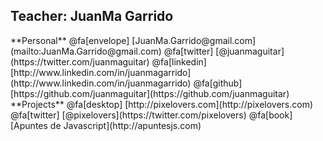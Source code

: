 ## Teacher: JuanMa Garrido

<div>
**Personal**
@fa[envelope] [JuanMa.Garrido@gmail.com](mailto:JuanMa.Garrido@gmail.com)
@fa[twitter] [@juanmaguitar](https://twitter.com/juanmaguitar)
@fa[linkedin] [http://www.linkedin.com/in/juanmagarrido](http://www.linkedin.com/in/juanmagarrido)
@fa[github] [https://github.com/juanmaguitar](https://github.com/juanmaguitar)
</div>

<div>
**Projects**
@fa[desktop] [http://pixelovers.com](http://pixelovers.com)
@fa[twitter] [@pixelovers](https://twitter.com/pixelovers)
@fa[book] [Apuntes de Javascript](http://apuntesjs.com)
</div> 